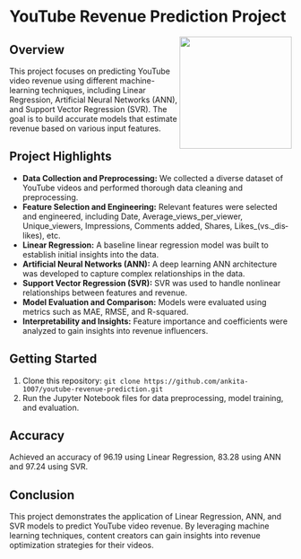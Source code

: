 # YouTube Revenue Prediction Project
<img src="https://github.com/Noor291/Youtube-Revenue/assets/78134535/d68f2dd4-925a-4ab8-9b35-3bd738b1c5b7" align=right height=200px>

## Overview
This project focuses on predicting YouTube video revenue using different machine-learning techniques, including Linear Regression, Artificial Neural Networks (ANN), and Support Vector Regression (SVR). The goal is to build accurate models that estimate revenue based on various input features.

## Project Highlights
- **Data Collection and Preprocessing:** We collected a diverse dataset of YouTube videos and performed thorough data cleaning and preprocessing.
- **Feature Selection and Engineering:** Relevant features were selected and engineered, including Date, Av­er­age_views_per_view­er, Unique_view­ers,
       Im­pres­sions,
       Com­ments ad­ded, Shares, Likes_(vs._dis­likes), etc.
- **Linear Regression:** A baseline linear regression model was built to establish initial insights into the data.
- **Artificial Neural Networks (ANN):** A deep learning ANN architecture was developed to capture complex relationships in the data.
- **Support Vector Regression (SVR):** SVR was used to handle nonlinear relationships between features and revenue.
- **Model Evaluation and Comparison:** Models were evaluated using metrics such as MAE, RMSE, and R-squared.
- **Interpretability and Insights:** Feature importance and coefficients were analyzed to gain insights into revenue influencers.

## Getting Started
1. Clone this repository: `git clone https://github.com/ankita-1007/youtube-revenue-prediction.git`
2. Run the Jupyter Notebook files for data preprocessing, model training, and evaluation.

## Accuracy
Achieved an accuracy of 96.19 using Linear Regression, 83.28 using ANN and 97.24 using SVR.


## Conclusion
This project demonstrates the application of Linear Regression, ANN, and SVR models to predict YouTube video revenue. By leveraging machine learning techniques, content creators can gain insights into revenue optimization strategies for their videos.
